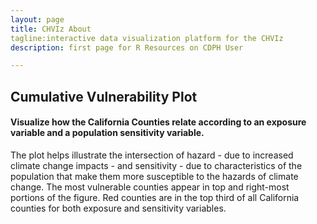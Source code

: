 ```yaml
---
layout: page
title: CHVIz About
tagline:interactive data visualization platform for the CHVIz
description: first page for R Resources on CDPH User

---
```


## Cumulative Vulnerability Plot 

#### Visualize how the California Counties relate according to an exposure variable and a population sensitivity variable. 

The plot helps illustrate the intersection of hazard - due to increased climate change impacts - and sensitivity - due to characteristics of the population that make them more susceptible to the hazards of climate change. The most vulnerable counties appear in top and right-most portions of the figure. Red counties are in the top third of all California counties for both exposure and sensitivity variables. 
